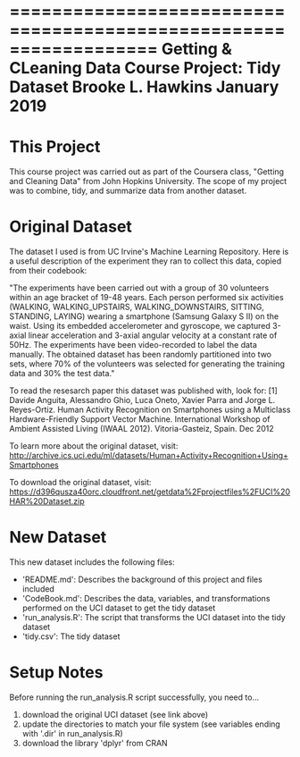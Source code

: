 ==================================================================
Getting & CLeaning Data Course Project: Tidy Dataset
Brooke L. Hawkins
January 2019
==================================================================

This Project
============
This course project was carried out as part of the Coursera class, "Getting and Cleaning Data" from John Hopkins University. The scope of my project was to combine, tidy, and summarize data from another dataset.


Original Dataset
================
The dataset I used is from UC Irvine's Machine Learning Repository. Here is a useful description of the experiment they ran to collect this data, copied from their codebook:

"The experiments have been carried out with a group of 30 volunteers within an age bracket of 19-48 years. Each person performed six activities (WALKING, WALKING_UPSTAIRS, WALKING_DOWNSTAIRS, SITTING, STANDING, LAYING) wearing a smartphone (Samsung Galaxy S II) on the waist. Using its embedded accelerometer and gyroscope, we captured 3-axial linear acceleration and 3-axial angular velocity at a constant rate of 50Hz. The experiments have been video-recorded to label the data manually. The obtained dataset has been randomly partitioned into two sets, where 70% of the volunteers was selected for generating the training data and 30% the test data."

To read the resesarch paper this dataset was published with, look for:
[1] Davide Anguita, Alessandro Ghio, Luca Oneto, Xavier Parra and Jorge L. Reyes-Ortiz. Human Activity Recognition on Smartphones using a Multiclass Hardware-Friendly Support Vector Machine. International Workshop of Ambient Assisted Living (IWAAL 2012). Vitoria-Gasteiz, Spain. Dec 2012

To learn more about the original dataset, visit:
http://archive.ics.uci.edu/ml/datasets/Human+Activity+Recognition+Using+Smartphones

To download the original dataset, visit:
https://d396qusza40orc.cloudfront.net/getdata%2Fprojectfiles%2FUCI%20HAR%20Dataset.zip


New Dataset
===========
This new dataset includes the following files:
- 'README.md': Describes the background of this project and files included
- 'CodeBook.md': Describes the data, variables, and transformations performed on the UCI dataset to get the tidy dataset
- 'run_analysis.R': The script that transforms the UCI dataset into the tidy dataset
- 'tidy.csv': The tidy dataset


Setup Notes
===========
Before running the run_analysis.R script successfully, you need to...
1. download the original UCI dataset (see link above)
2. update the directories to match your file system (see variables ending with '.dir' in run_analysis.R)
3. download the library 'dplyr' from CRAN


